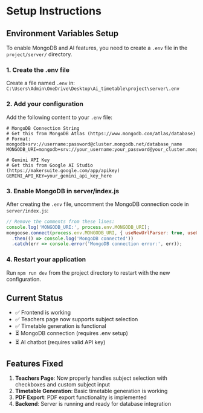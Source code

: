 # Setup Instructions

## Environment Variables Setup

To enable MongoDB and AI features, you need to create a `.env` file in the `project/server/` directory.

### 1. Create the .env file
Create a file named `.env` in: `C:\Users\Admin\OneDrive\Desktop\Ai_timetable\project\server\.env`

### 2. Add your configuration
Add the following content to your `.env` file:

```
# MongoDB Connection String
# Get this from MongoDB Atlas (https://www.mongodb.com/atlas/database)
# Format: mongodb+srv://username:password@cluster.mongodb.net/database_name
MONGODB_URI=mongodb+srv://your_username:your_password@your_cluster.mongodb.net/timetable_db

# Gemini API Key
# Get this from Google AI Studio (https://makersuite.google.com/app/apikey)
GEMINI_API_KEY=your_gemini_api_key_here
```

### 3. Enable MongoDB in server/index.js
After creating the `.env` file, uncomment the MongoDB connection code in `server/index.js`:

```js
// Remove the comments from these lines:
console.log('MONGODB_URI:', process.env.MONGODB_URI);
mongoose.connect(process.env.MONGODB_URI, { useNewUrlParser: true, useUnifiedTopology: true })
  .then(() => console.log('MongoDB connected'))
  .catch(err => console.error('MongoDB connection error:', err));
```

### 4. Restart your application
Run `npm run dev` from the project directory to restart with the new configuration.

## Current Status
- ✅ Frontend is working
- ✅ Teachers page now supports subject selection
- ✅ Timetable generation is functional
- ⏳ MongoDB connection (requires .env setup)
- ⏳ AI chatbot (requires valid API key)

## Features Fixed
1. **Teachers Page**: Now properly handles subject selection with checkboxes and custom subject input
2. **Timetable Generation**: Basic timetable generation is working
3. **PDF Export**: PDF export functionality is implemented
4. **Backend**: Server is running and ready for database integration 